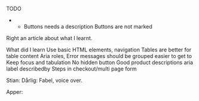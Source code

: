 TODO
+ - Buttons needs a description Buttons are not marked




Right an article about what I learnt.




What did I learn
Use basic HTML elements, navigation
Tables are better for table content
Aria roles,
Error messages should be grouped easier to get to
Keep focus and tabulation
No hidden button
Good product descriptions
aria label describedby 
Steps in checkout/multi page form


Stian: 
Dårlig:
Fabel, voice over.

Apper: